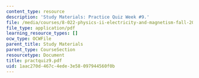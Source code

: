 ```yaml
---
content_type: resource
description: 'Study Materials: Practice Quiz Week #9.'
file: /media/courses/8-022-physics-ii-electricity-and-magnetism-fall-2002/1aac270d467c4ede3e58097944560f0b_practquiz9.pdf
file_type: application/pdf
learning_resource_types: []
ocw_type: OCWFile
parent_title: Study Materials
parent_type: CourseSection
resourcetype: Document
title: practquiz9.pdf
uid: 1aac270d-467c-4ede-3e58-097944560f0b
---
```


